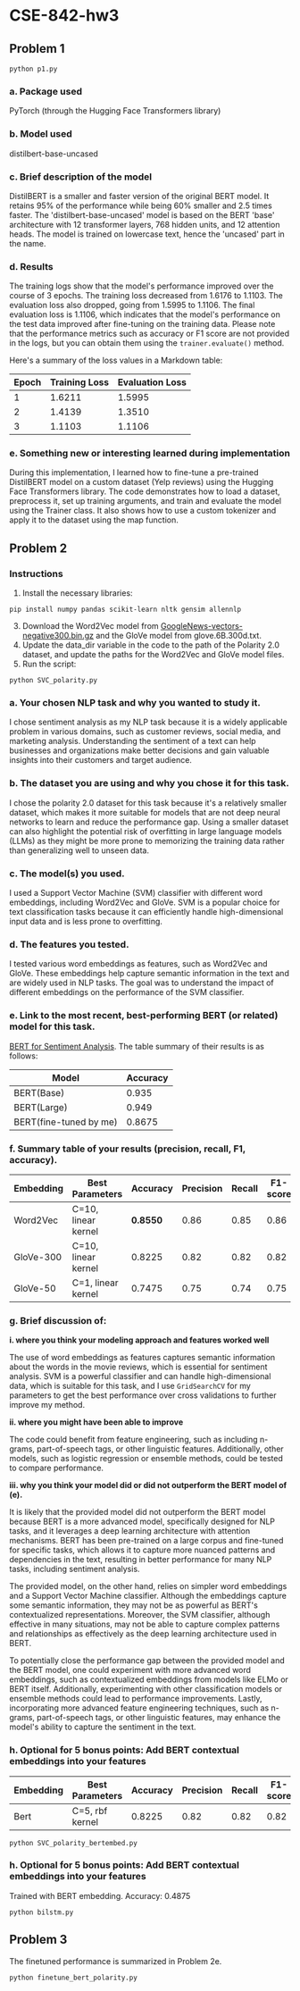 # CSE-842-hw3
## Problem 1
```
python p1.py
```
### a. Package used

PyTorch (through the Hugging Face Transformers library)

### b. Model used

distilbert-base-uncased

### c. Brief description of the model

DistilBERT is a smaller and faster version of the original BERT model. It retains 95% of the performance while being 60% smaller and 2.5 times faster. The 'distilbert-base-uncased' model is based on the BERT 'base' architecture with 12 transformer layers, 768 hidden units, and 12 attention heads. The model is trained on lowercase text, hence the 'uncased' part in the name.

### d. Results

The training logs show that the model's performance improved over the course of 3 epochs. The training loss decreased from 1.6176 to 1.1103. The evaluation loss also dropped, going from 1.5995 to 1.1106. The final evaluation loss is 1.1106, which indicates that the model's performance on the test data improved after fine-tuning on the training data. Please note that the performance metrics such as accuracy or F1 score are not provided in the logs, but you can obtain them using the `trainer.evaluate()` method.

Here's a summary of the loss values in a Markdown table:

| Epoch | Training Loss | Evaluation Loss |
|-------|---------------|-----------------|
| 1     | 1.6211        | 1.5995          |
| 2     | 1.4139        | 1.3510          |
| 3     | 1.1103        | 1.1106          |

### e. Something new or interesting learned during implementation

During this implementation, I learned how to fine-tune a pre-trained DistilBERT model on a custom dataset (Yelp reviews) using the Hugging Face Transformers library. The code demonstrates how to load a dataset, preprocess it, set up training arguments, and train and evaluate the model using the Trainer class. It also shows how to use a custom tokenizer and apply it to the dataset using the map function.


## Problem 2

### Instructions
1. Install the necessary libraries:
```
pip install numpy pandas scikit-learn nltk gensim allennlp
```
3. Download the Word2Vec model from [GoogleNews-vectors-negative300.bin.gz](https://drive.google.com/file/d/0B7XkCwpI5KDYNlNUTTlSS21pQmM/edit?resourcekey=0-wjGZdNAUop6WykTtMip30g) and the GloVe model from glove.6B.300d.txt.
4. Update the data_dir variable in the code to the path of the Polarity 2.0 dataset, and update the paths for the Word2Vec and GloVe model files.
5. Run the script:
```
python SVC_polarity.py
```

### a. Your chosen NLP task and why you wanted to study it.
I chose sentiment analysis as my NLP task because it is a widely applicable problem in various domains, such as customer reviews, social media, and marketing analysis. Understanding the sentiment of a text can help businesses and organizations make better decisions and gain valuable insights into their customers and target audience.



### b. The dataset you are using and why you chose it for this task.
I chose the polarity 2.0 dataset for this task because it's a relatively smaller dataset, which makes it more suitable for models that are not deep neural networks to learn and reduce the performance gap. Using a smaller dataset can also highlight the potential risk of overfitting in large language models (LLMs) as they might be more prone to memorizing the training data rather than generalizing well to unseen data.

### c. The model(s) you used.
I used a Support Vector Machine (SVM) classifier with different word embeddings, including Word2Vec and GloVe. SVM is a popular choice for text classification tasks because it can efficiently handle high-dimensional input data and is less prone to overfitting.

### d. The features you tested.
I tested various word embeddings as features, such as Word2Vec and GloVe. These embeddings help capture semantic information in the text and are widely used in NLP tasks. The goal was to understand the impact of different embeddings on the performance of the SVM classifier.

### e. Link to the most recent, best-performing BERT (or related) model for this task.
[BERT for Sentiment Analysis](https://arxiv.org/pdf/1810.04805.pdf). The table summary of their results is as follows:

|Model| 	Accuracy|
|---|---|
|BERT(Base)	|0.935|
|BERT(Large)|	0.949|
|BERT(fine-tuned by me)| 0.8675 |

### f. Summary table of your results (precision, recall, F1, accuracy).

| Embedding   | Best Parameters       | Accuracy | Precision | Recall | F1-score |
|-------------|-----------------------|---------------------|-----------|--------|----------|
| Word2Vec    | C=10, linear kernel | **0.8550**              | 0.86    | 0.85 | 0.86   |
| GloVe-300   | C=10, linear kernel | 0.8225              |	0.82 |	0.82 |	0.82   |
| GloVe-50    | C=1, linear kernel | 0.7475              | 0.75    | 0.74 | 0.75   |


### g. Brief discussion of:
**i. where you think your modeling approach and features worked well**

The use of word embeddings as features captures semantic information about the words in the movie reviews, which is essential for sentiment analysis. SVM is a powerful classifier and can handle high-dimensional data, which is suitable for this task, and I use `GridSearchCV` for my parameters to get the best performance over cross validations to further improve my method.

**ii. where you might have been able to improve**

The code could benefit from feature engineering, such as including n-grams, part-of-speech tags, or other linguistic features. Additionally, other models, such as logistic regression or ensemble methods, could be tested to compare performance.

**iii. why you think your model did or did not outperform the BERT model of (e).**

It is likely that the provided model did not outperform the BERT model because BERT is a more advanced model, specifically designed for NLP tasks, and it leverages a deep learning architecture with attention mechanisms. BERT has been pre-trained on a large corpus and fine-tuned for specific tasks, which allows it to capture more nuanced patterns and dependencies in the text, resulting in better performance for many NLP tasks, including sentiment analysis.

The provided model, on the other hand, relies on simpler word embeddings and a Support Vector Machine classifier. Although the embeddings capture some semantic information, they may not be as powerful as BERT's contextualized representations. Moreover, the SVM classifier, although effective in many situations, may not be able to capture complex patterns and relationships as effectively as the deep learning architecture used in BERT.

To potentially close the performance gap between the provided model and the BERT model, one could experiment with more advanced word embeddings, such as contextualized embeddings from models like ELMo or BERT itself. Additionally, experimenting with other classification models or ensemble methods could lead to performance improvements. Lastly, incorporating more advanced feature engineering techniques, such as n-grams, part-of-speech tags, or other linguistic features, may enhance the model's ability to capture the sentiment in the text.

### h. Optional for 5 bonus points: Add BERT contextual embeddings into your features
| Embedding   | Best Parameters       | Accuracy | Precision | Recall | F1-score |
|-------------|-----------------------|---------------------|-----------|--------|----------|
| Bert    | C=5, rbf kernel | 0.8225              | 0.82    | 0.82 | 0.82   |
```
python SVC_polarity_bertembed.py
```

### h. Optional for 5 bonus points: Add BERT contextual embeddings into your features
Trained with BERT embedding. Accuracy: 0.4875
```
python bilstm.py
```

## Problem 3

The finetuned performance is summarized in Problem 2e.
```
python finetune_bert_polarity.py
```
